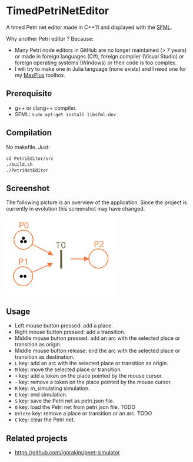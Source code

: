# TimedPetriNetEditor

A timed Petri net editor made in C++11 and displayed with the [SFML](https://www.sfml-dev.org/index-fr.php).

Why another Petri editor ? Because:
- Many Petri node editors in GitHub are no longer maintained (> 7 years) or made in foreign languages (C#), foreign compiler (Visual Studio) or foreign operating systems (Windows) or their code is too complex.
- I will try to make one in Julia language (none exists) and I need one for my [MaxPlus](https://github.com/Lecrapouille/MaxPlus.jl) toolbox.

## Prerequisite

- g++ or clang++ compiler.
- SFML: `sudo apt-get install libsfml-dev`

## Compilation

No makefile. Just:

```
cd PetriEditor/src
./build.sh
./PetriNetEditor
```

## Screenshot

The following picture is an overview of the application. Since the project is currently in evolution this
screenshot may have changed.

![Petri](doc/Petri.png)

## Usage

- Left mouse button pressed: add a place.
- Right mouse button pressed: add a transition.
- Middle mouse button pressed: add an arc with the selected place or transition as origin.
- Middle mouse button release: end the arc with the selected place or transition as destination.
- `L` key: add an arc with the selected place or transition as origin.
- `M` key: move the selected place or transition.
- `+` key: add a token on the place pointed by the mouse cursor.
- `-` key: remove a token on the place pointed by the mouse cursor.
- `R` key: m_simulating simulation.
- `E` key: end simulation.
- `S` key: save the Petri net as petri.json file.
- `O` key: load the Petri net from petri.json file. TODO
- `Delete` key: remove a place or transition or an arc. TODO
- `C` key: clear the Petri net.

## Related projects

- https://github.com/igorakim/pnet-simulator

